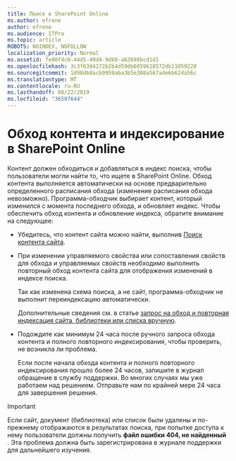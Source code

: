 ```yaml
---
title: Поиск в SharePoint Online
ms.author: efrene
author: efrene
ms.audience: ITPro
ms.topic: article
ROBOTS: NOINDEX, NOFOLLOW
localization_priority: Normal
ms.assetid: fe00f4c0-44d5-49d4-9db0-a62698bcd1d1
ms.openlocfilehash: 3c3f6384172b2b4d59db6059618572db11059228
ms.sourcegitcommit: 1d98db8acb9959aba3b5e308a567ade6b62da56c
ms.translationtype: MT
ms.contentlocale: ru-RU
ms.lasthandoff: 08/22/2019
ms.locfileid: "36507644"
---
```

# <a name="content-crawling-and-indexing-in-sharepoint-online"></a>Обход контента и индексирование в SharePoint Online

Контент должен обходиться и добавляться в индекс поиска, чтобы пользователи могли найти то, что ищете в SharePoint Online. Обход контента выполняется автоматически на основе предварительно определенного расписания обхода (изменение расписания обхода невозможно). Программа-обходчик выбирает контент, который изменился с момента последнего обхода, и обновляет индекс. Чтобы обеспечить обход контента и обновление индекса, обратите внимание на следующее:

- Убедитесь, что контент сайта можно найти, выполнив [Поиск контента сайта](https://docs.microsoft.com/sharepoint/make-site-content-searchable).

- При изменении управляемого свойства или сопоставления свойств для обхода и управляемых свойств необходимо выполнить повторный обход контента сайта для отображения изменений в индексе поиска. 

    Так как изменена схема поиска, а не сайт, программа-обходчик не выполнит переиндексацию автоматически. 

    Дополнительные сведения см. в статье [запрос на обход и повторная индексация сайта, библиотеки или списка вручную](https://docs.microsoft.com/sharepoint/crawl-site-conten).

- Подождите как минимум 24 часа после ручного запроса обхода контента и полного повторного индексирования, чтобы проверить, не возникла ли проблема. 

    Если после начала обхода контента и полного повторного индексирования прошло более 24 часов, запишите в журнал обращение в службу поддержки. Во многих случаях мы уже работаем над решением. Отправьте нам по крайней мере 24 часа для завершения решения.

> [!IMPORTANT]
> Если сайт, документ (библиотека) или список были удалены и по-прежнему отображаются в результатах поиска, при попытке доступа к нему пользователи должны получить **файл ошибки 404, не найденный** . Эта проблема должна быть зарегистрирована в журнале поддержки для дальнейшего изучения. 



